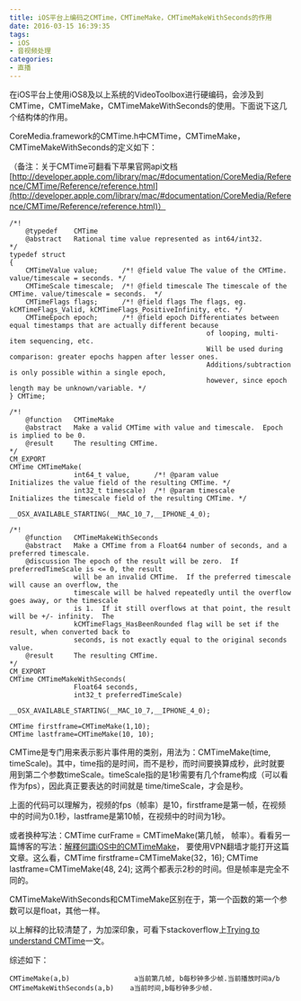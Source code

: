 ```yaml
---
title: iOS平台上编码之CMTime，CMTimeMake，CMTimeMakeWithSeconds的作用
date: 2016-03-15 16:39:35
tags:
- iOS
- 音视频处理
categories:
- 直播
---
```


在iOS平台上使用iOS8及以上系统的VideoToolbox进行硬编码，会涉及到CMTime，CMTimeMake，CMTimeMakeWithSeconds的使用。下面说下这几个结构体的作用。

CoreMedia.framework的CMTime.h中CMTime，CMTimeMake，CMTimeMakeWithSeconds的定义如下：

<!-- more -->

（备注：关于CMTime可翻看下苹果官网api文档
[http://developer.apple.com/library/mac/#documentation/CoreMedia/Reference/CMTime/Reference/reference.html](http://developer.apple.com/library/mac/#documentation/CoreMedia/Reference/CMTime/Reference/reference.html)）

```
/*!
	@typedef	CMTime
	@abstract	Rational time value represented as int64/int32.
*/
typedef struct
{
	CMTimeValue	value;		/*! @field value The value of the CMTime. value/timescale = seconds. */
	CMTimeScale	timescale;	/*! @field timescale The timescale of the CMTime. value/timescale = seconds.  */
	CMTimeFlags	flags;		/*! @field flags The flags, eg. kCMTimeFlags_Valid, kCMTimeFlags_PositiveInfinity, etc. */
	CMTimeEpoch	epoch;		/*! @field epoch Differentiates between equal timestamps that are actually different because
												 of looping, multi-item sequencing, etc.  
												 Will be used during comparison: greater epochs happen after lesser ones. 
												 Additions/subtraction is only possible within a single epoch,
												 however, since epoch length may be unknown/variable. */
} CMTime;
```

```
/*!
	@function	CMTimeMake
	@abstract	Make a valid CMTime with value and timescale.  Epoch is implied to be 0.
	@result		The resulting CMTime.
*/
CM_EXPORT 
CMTime CMTimeMake(
				int64_t value,		/*! @param value		Initializes the value field of the resulting CMTime. */
				int32_t timescale)	/*! @param timescale	Initializes the timescale field of the resulting CMTime. */
							__OSX_AVAILABLE_STARTING(__MAC_10_7,__IPHONE_4_0);
```

```
/*!
	@function	CMTimeMakeWithSeconds
	@abstract	Make a CMTime from a Float64 number of seconds, and a preferred timescale.
	@discussion	The epoch of the result will be zero.  If preferredTimeScale is <= 0, the result
				will be an invalid CMTime.  If the preferred timescale will cause an overflow, the
				timescale will be halved repeatedly until the overflow goes away, or the timescale
				is 1.  If it still overflows at that point, the result will be +/- infinity.  The
				kCMTimeFlags_HasBeenRounded flag will be set if the result, when converted back to
				seconds, is not exactly equal to the original seconds value.
	@result		The resulting CMTime.
*/
CM_EXPORT 
CMTime CMTimeMakeWithSeconds(
				Float64 seconds,
				int32_t preferredTimeScale)
							__OSX_AVAILABLE_STARTING(__MAC_10_7,__IPHONE_4_0);
```	

	CMTime firstframe=CMTimeMake(1,10);
	CMTime lastframe=CMTimeMake(10, 10);

CMTime是专门用来表示影片事件用的类别，用法为：CMTimeMake(time, timeScale)。其中，time指的是时间，而不是秒，而时间要换算成秒，此时就要用到第二个参数timeScale。timeScale指的是1秒需要有几个frame构成（可以看作为fps），因此真正要表达的时间就是 time/timeScale，才会是秒。

上面的代码可以理解为，视频的fps（帧率）是10，firstframe是第一帧，在视频中的时间为0.1秒，lastframe是第10帧，在视频中的时间为1秒。

或者换种写法：CMTime curFrame = CMTimeMake(第几帧， 帧率）。看看另一篇博客的写法：[解釋何謂iOS中的CMTimeMake](http://blog.riaproject.com/objective-c/1745/解釋何謂ios中的cmtimemake.html)， 要使用VPN翻墙才能打开这篇文章。这么看，CMTime firstframe=CMTimeMake(32，16);
CMTime lastframe=CMTimeMake(48, 24); 这两个都表示2秒的时间。但是帧率是完全不同的。

CMTimeMakeWithSeconds和CMTimeMake区别在于，第一个函数的第一个参数可以是float，其他一样。

以上解释的比较清楚了，为加深印象，可看下stackoverflow上[Trying to understand CMTime](http://stackoverflow.com/questions/12902410/trying-to-understand-cmtime)一文。

综述如下：

	CMTimeMake(a,b)    			   a当前第几帧, b每秒钟多少帧.当前播放时间a/b
	CMTimeMakeWithSeconds(a,b)    a当前时间,b每秒钟多少帧.
						

